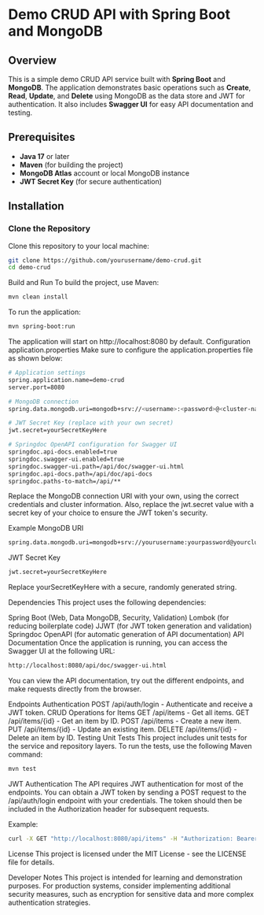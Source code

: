 # Demo CRUD API with Spring Boot and MongoDB

## Overview

This is a simple demo CRUD API service built with **Spring Boot** and **MongoDB**. The application demonstrates basic operations such as **Create**, **Read**, **Update**, and **Delete** using MongoDB as the data store and JWT for authentication. It also includes **Swagger UI** for easy API documentation and testing.

## Prerequisites

- **Java 17** or later
- **Maven** (for building the project)
- **MongoDB Atlas** account or local MongoDB instance
- **JWT Secret Key** (for secure authentication)

## Installation

### Clone the Repository

Clone this repository to your local machine:

```bash
git clone https://github.com/yourusername/demo-crud.git
cd demo-crud
```
Build and Run
To build the project, use Maven:

```bash
mvn clean install
```
To run the application:
```bash
mvn spring-boot:run
```
The application will start on http://localhost:8080 by default.
Configuration
application.properties
Make sure to configure the application.properties file as shown below:
```bash
# Application settings
spring.application.name=demo-crud
server.port=8080

# MongoDB connection
spring.data.mongodb.uri=mongodb+srv://<username>:<password>@<cluster-name>.mongodb.net/<database-name>?retryWrites=true&w=majority&appName=testClauster

# JWT Secret Key (replace with your own secret)
jwt.secret=yourSecretKeyHere

# Springdoc OpenAPI configuration for Swagger UI
springdoc.api-docs.enabled=true
springdoc.swagger-ui.enabled=true
springdoc.swagger-ui.path=/api/doc/swagger-ui.html
springdoc.api-docs.path=/api/doc/api-docs
springdoc.paths-to-match=/api/**
```
Replace the MongoDB connection URI with your own, using the correct credentials and cluster information. Also, replace the jwt.secret value with a secret key of your choice to ensure the JWT token's security.

Example MongoDB URI
```bash
spring.data.mongodb.uri=mongodb+srv://yourusername:yourpassword@yourcluster.mongodb.net/yourdatabase?retryWrites=true&w=majority
```
JWT Secret Key
```bash
jwt.secret=yourSecretKeyHere
```
Replace yourSecretKeyHere with a secure, randomly generated string.

Dependencies
This project uses the following dependencies:

Spring Boot (Web, Data MongoDB, Security, Validation)
Lombok (for reducing boilerplate code)
JJWT (for JWT token generation and validation)
Springdoc OpenAPI (for automatic generation of API documentation)
API Documentation
Once the application is running, you can access the Swagger UI at the following URL:
```bash
http://localhost:8080/api/doc/swagger-ui.html
```
You can view the API documentation, try out the different endpoints, and make requests directly from the browser.

Endpoints
Authentication
POST /api/auth/login - Authenticate and receive a JWT token.
CRUD Operations for Items
GET /api/items - Get all items.
GET /api/items/{id} - Get an item by ID.
POST /api/items - Create a new item.
PUT /api/items/{id} - Update an existing item.
DELETE /api/items/{id} - Delete an item by ID.
Testing
Unit Tests
This project includes unit tests for the service and repository layers. To run the tests, use the following Maven command:
```bash
mvn test

```
JWT Authentication
The API requires JWT authentication for most of the endpoints. You can obtain a JWT token by sending a POST request to the /api/auth/login endpoint with your credentials. The token should then be included in the Authorization header for subsequent requests.

Example:
```bash
curl -X GET "http://localhost:8080/api/items" -H "Authorization: Bearer your_jwt_token_here"
```
License
This project is licensed under the MIT License - see the LICENSE file for details.

Developer Notes
This project is intended for learning and demonstration purposes. For production systems, consider implementing additional security measures, such as encryption for sensitive data and more complex authentication strategies.